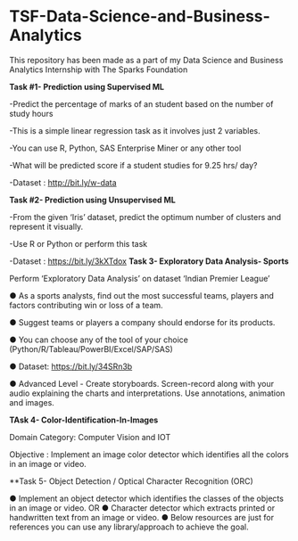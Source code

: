 # TSF-Data-Science-and-Business-Analytics
This repository has been made as a part of my Data Science and Business Analytics Internship with The Sparks Foundation

**Task #1- Prediction using Supervised ML**

-Predict the percentage of marks of an student based on the number of study hours

-This is a simple linear regression task as it involves just 2 variables.

-You can use R, Python, SAS Enterprise Miner or any other tool

-What will be predicted score if a student studies for 9.25 hrs/ day?

-Dataset : http://bit.ly/w-data

**Task #2- Prediction using Unsupervised ML**

-From the given ‘Iris’ dataset, predict the optimum number of clusters and represent it visually.

-Use R or Python or perform this task

-Dataset : https://bit.ly/3kXTdox
**Task 3- Exploratory Data Analysis- Sports**

Perform ‘Exploratory Data Analysis’ on dataset ‘Indian Premier League’

● As a sports analysts, find out the most successful teams, players and factors
contributing win or loss of a team.

● Suggest teams or players a company should endorse for its products.

● You can choose any of the tool of your choice
(Python/R/Tableau/PowerBI/Excel/SAP/SAS)

● Dataset: https://bit.ly/34SRn3b

● Advanced Level - Create storyboards. Screen-record along with your audio
explaining the charts and interpretations. Use annotations, animation and
images.

**TAsk 4- Color-Identification-In-Images**

Domain Category: Computer Vision and IOT

Objective : Implement an image color detector which identifies all the colors in an image or video.

**Task 5- Object Detection / Optical Character Recognition (ORC)


● Implement an object detector which identifies the classes of the objects in
an image or video. OR
● Character detector which extracts printed or handwritten text from an
image or video.
● Below resources are just for references you can use any library/approach
to achieve the goal.
